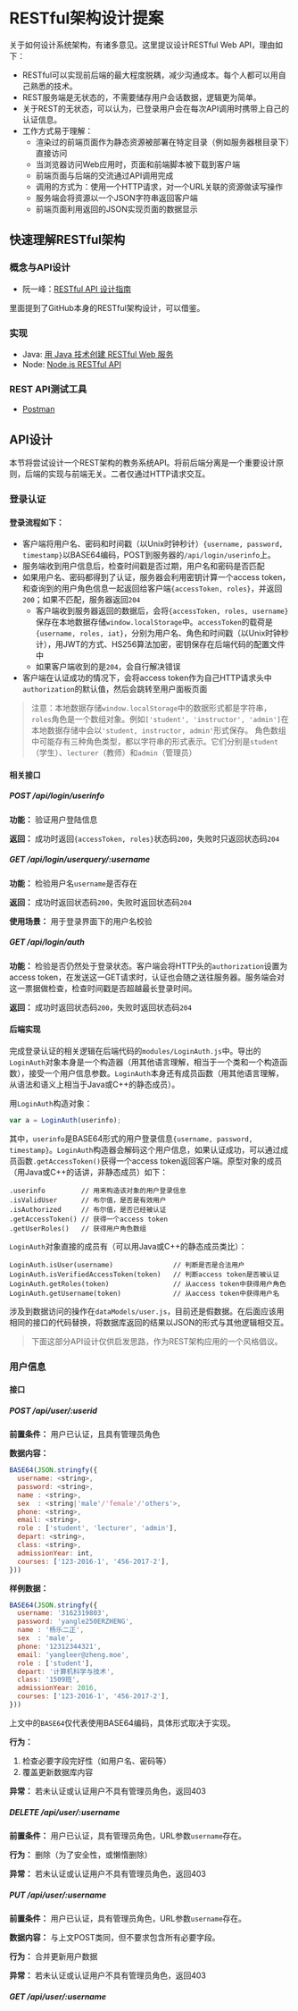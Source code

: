 # RESTful架构设计提案

关于如何设计系统架构，有诸多意见。这里提议设计RESTful Web API，理由如下：
* RESTful可以实现前后端的最大程度脱耦，减少沟通成本。每个人都可以用自己熟悉的技术。
* REST服务端是无状态的，不需要储存用户会话数据，逻辑更为简单。
* 关于REST的无状态，可以认为，已登录用户会在每次API调用时携带上自己的认证信息。
* 工作方式易于理解：
  * 渲染过的前端页面作为静态资源被部署在特定目录（例如服务器根目录下）直接访问
  * 当浏览器访问Web应用时，页面和前端脚本被下载到客户端
  * 前端页面与后端的交流通过API调用完成
  * 调用的方式为：使用一个HTTP请求，对一个URL关联的资源做读写操作
  * 服务端会将资源以一个JSON字符串返回客户端
  * 前端页面利用返回的JSON实现页面的数据显示

## 快速理解RESTful架构
### 概念与API设计
* 阮一峰：[RESTful API 设计指南](http://www.ruanyifeng.com/blog/2014/05/restful_api.html)

里面提到了GitHub本身的RESTful架构设计，可以借鉴。

### 实现
* Java: [用 Java 技术创建 RESTful Web 服务](https://www.ibm.com/developerworks/cn/web/wa-jaxrs/index.html)
* Node: [Node.js RESTful API](http://www.runoob.com/nodejs/nodejs-restful-api.html)

### REST API测试工具
* [Postman](https://www.getpostman.com/)

## API设计
本节将尝试设计一个REST架构的教务系统API。将前后端分离是一个重要设计原则，后端的实现与前端无关。二者仅通过HTTP请求交互。

### 登录认证
#### 登录流程如下：
* 客户端将用户名、密码和时间戳（以Unix时钟秒计）`{username, password, timestamp}`以BASE64编码，POST到服务器的`/api/login/userinfo`上。
* 服务端收到用户信息后，检查时间戳是否过期，用户名和密码是否匹配
* 如果用户名、密码都得到了认证，服务器会利用密钥计算一个access token，和查询到的用户角色信息一起返回给客户端`{accessToken, roles}`，并返回`200`；如果不匹配，服务器返回`204`
  * 客户端收到服务器返回的数据后，会将`{accessToken, roles, username}`保存在本地数据存储`window.localStorage`中。`accessToken`的载荷是`{username, roles, iat}`，分别为用户名、角色和时间戳（以Unix时钟秒计），用JWT的方式、HS256算法加密，密钥保存在后端代码的配置文件中
  * 如果客户端收到的是`204`，会自行解决错误
* 客户端在认证成功的情况下，会将access token作为自己HTTP请求头中`authorization`的默认值，然后会跳转至用户面板页面

> 注意：本地数据存储`window.localStorage`中的数据形式都是字符串，`roles`角色是一个数组对象。例如`['student', 'instructor', 'admin']`在本地数据存储中会以`'student, instructor, admin'`形式保存。
> 角色数组中可能存有三种角色类型，都以字符串的形式表示。它们分别是`student`（学生）、`lecturer`（教师）和`admin`（管理员）

#### 相关接口
##### POST /api/login/userinfo
**功能：** 验证用户登陆信息

**返回：** 成功时返回`{accessToken, roles}`状态码`200`，失败时只返回状态码`204`

##### GET /api/login/userquery/:username
**功能：** 检验用户名`username`是否存在

**返回：** 成功时返回状态码`200`，失败时返回状态码`204`

**使用场景：** 用于登录界面下的用户名校验

##### GET /api/login/auth
**功能：** 检验是否仍然处于登录状态。客户端会将HTTP头的`authorization`设置为access token，在发送这一GET请求时，认证也会随之送往服务器。服务端会对这一票据做检查，检查时间戳是否超越最长登录时间。

**返回：** 成功时返回状态码`200`，失败时返回状态码`204`

#### 后端实现
完成登录认证的相关逻辑在后端代码的`modules/LoginAuth.js`中。导出的`LoginAuth`对象本身是一个构造器（用其他语言理解，相当于一个类和一个构造函数），接受一个用户信息参数。`LoginAuth`本身还有成员函数（用其他语言理解，从语法和语义上相当于Java或C++的静态成员）。

用`LoginAuth`构造对象：

```javascript
var a = LoginAuth(userinfo);
```

其中，`userinfo`是BASE64形式的用户登录信息`{username, password, timestamp}`。`LoginAuth`构造器会解码这个用户信息，如果认证成功，可以通过成员函数`.getAccessToken()`获得一个access token返回客户端。原型对象的成员（用Java或C++的话讲，非静态成员）如下：

```
.userinfo         // 用来构造该对象的用户登录信息
.isValidUser      // 布尔值，是否是有效用户
.isAuthorized     // 布尔值，是否已经被认证
.getAccessToken() // 获得一个access token
.getUserRoles()   // 获得用户角色数组
```

`LoginAuth`对象直接的成员有（可以用Java或C++的静态成员类比）：

```
LoginAuth.isUser(username)               // 判断是否是合法用户
LoginAuth.isVerifiedAccessToken(token)   // 判断access token是否被认证
LoginAuth.getRoles(token)                // 从access token中获得用户角色
LoginAuth.getUsername(token)             // 从access token中获得用户名
```

涉及到数据访问的操作在`dataModels/user.js`，目前还是假数据。在后面应该用相同的接口的代码替换，将数据库返回的结果以JSON的形式与其他逻辑相交互。

> 下面这部分API设计仅供启发思路，作为REST架构应用的一个风格倡议。

### 用户信息
#### 接口
##### POST /api/user/:userid
**前置条件：** 用户已认证，且具有管理员角色

**数据内容：** 
```javascript
BASE64(JSON.stringfy({
  username: <string>,
  password: <string>,
  name : <string>,
  sex  : <string|'male'/'female'/'others'>,
  phone: <string>,
  email: <string>,
  role : ['student', 'lecturer', 'admin'],
  depart: <string>,
  class: <string>,
  admissionYear: int,
  courses: ['123-2016-1', '456-2017-2'],
}))
```

**样例数据：**
```javascript
BASE64(JSON.stringfy({
  username: '3162319803',
  password: 'yangle250ERZHENG',
  name : '杨乐二正',
  sex  : 'male',
  phone: '12312344321',
  email: 'yangleer@zheng.moe',
  role : ['student'],
  depart: '计算机科学与技术',
  class: '1509班',
  admissionYear: 2016,
  courses: ['123-2016-1', '456-2017-2'],
}))
```

上文中的`BASE64`仅代表使用BASE64编码，具体形式取决于实现。

**行为：**
1. 检查必要字段完好性（如用户名、密码等）
2. 覆盖更新数据库内容

**异常：** 若未认证或认证用户不具有管理员角色，返回403

##### DELETE /api/user/:username
**前置条件：** 用户已认证，具有管理员角色，URL参数`username`存在。

**行为：** 删除（为了安全性，或懒惰删除）

**异常：** 若未认证或认证用户不具有管理员角色，返回403

##### PUT /api/user/:username
**前置条件：** 用户已认证，具有管理员角色，URL参数`username`存在。

**数据内容：** 与上文POST类同，但不要求包含所有必要字段。

**行为：** 合并更新用户数据

**异常：** 若未认证或认证用户不具有管理员角色，返回403

##### GET /api/user/:username
